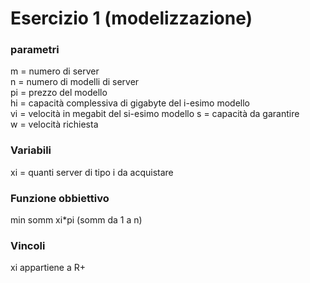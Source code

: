 # Esercizio 1 (modelizzazione)

### parametri
m = numero di server   
n = numero di modelli di server   
pi = prezzo del modello  
hi = capacità complessiva di gigabyte del i-esimo modello  
vi = velocità in megabit del si-esimo modello
s = capacità da garantire  
w = velocità richiesta 

### Variabili

xi = quanti server di tipo i da acquistare 

### Funzione obbiettivo

min somm xi*pi (somm da 1 a n)

### Vincoli
xi appartiene a R+
